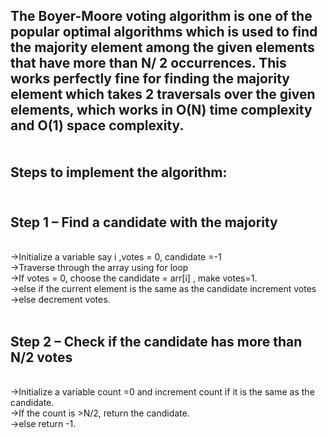 The Boyer-Moore voting algorithm is one of the popular optimal algorithms which is used to find the majority element among the given elements that have more than N/ 2 occurrences. This works perfectly fine for finding the majority element which takes 2 traversals over the given elements, which works in O(N) time complexity and O(1) space complexity.
<br/>
<br/>
<br/>
Steps to implement the algorithm:
---------------------------------
<br/>Step 1 – Find a candidate with the majority<br/>
-----------------------------------------------
<br/>   ->Initialize a variable say i ,votes = 0, candidate =-1 
<br/>   ->Traverse through the array using for loop
<br/>   ->If votes = 0, choose the candidate = arr[i] , make votes=1.
<br/>   ->else if the current element is the same as the candidate increment votes
<br/>   ->else decrement votes.
<br/>
<br/>

Step 2 – Check if the candidate has more than N/2 votes
---------------------------------------------------------
</br>   ->Initialize a variable count =0 and increment count if it is the same as the candidate.
<br/>   ->If the count is >N/2, return the candidate.
<br/>   ->else return -1.
